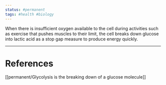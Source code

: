 ```yaml
---
status: #permanent
tags: #health #biology
---
```


When there is insufficient oxygen available to the cell during activities such as exercise that pushes muscles to their limit, the cell breaks down glucose into lactic acid as a stop gap measure to produce energy quickly.

---
# References

[[permanent/Glycolysis is the breaking down of a glucose molecule]]